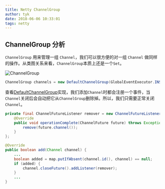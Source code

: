 ```yaml
---
title: Netty ChannelGroup 
author: tyk
date: 2018-06-06 10:33:01
tags: netty
---
```


## ChannelGroup 分析
`ChannelGroup` 用来管理一组 `Channel`，我们可以很方便的对一组 `Channel` 做同样的操作。从类图关系来看，`ChannelGroup`本质上还是一个`Set`。

![ChannelGroup](/images/channelgroup.png)

``` java 
ChannelGroup channels = new DefaultChannelGroup(GlobalEventExecutor.INSTANCE);
```
    
查看[DefaultChannelGroup](https://github.com/netty/netty/blob/4.1/transport/src/main/java/io/netty/channel/group/DefaultChannelGroup.java#L138)实现，我们添加`Channel`时都会注册一个事件，当`Channel`关闭后会自动把它从`ChannelGroup`删除掉。所以，我们只需要正常关闭`Channel`。

``` java 
private final ChannelFutureListener remover = new ChannelFutureListener() {
    @Override
    public void operationComplete(ChannelFuture future) throws Exception {
        remove(future.channel());
    }
};

@Override
public boolean add(Channel channel) {
    ... 
    boolean added = map.putIfAbsent(channel.id(), channel) == null;
    if (added) {
        channel.closeFuture().addListener(remover);
    }
    ... 
}
```

